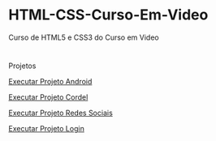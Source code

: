 # HTML-CSS-Curso-Em-Video
 Curso de HTML5 e CSS3 do Curso em Video
#
Projetos

<a href="https://mateusskv9.github.io/projeto-android/">Executar Projeto Android</a>

<a href="https://mateusskv9.github.io/projeto-cordel/">Executar Projeto Cordel</a>

<a href="https://mateusskv9.github.io/projeto-redes-social/">Executar Projeto Redes Sociais</a>

<a href="https://mateusskv9.github.io/projeto-login/">Executar Projeto Login</a>